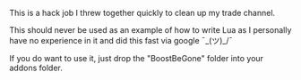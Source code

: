 This is a hack job I threw together quickly to clean up my trade channel.

This should never be used as an example of how to write Lua as I personally have no experience in it and did this fast via google ¯\_(ツ)_/¯

If you do want to use it, just drop the "BoostBeGone" folder into your addons folder.
